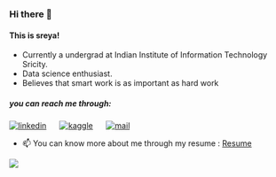 ### Hi there 👋
#### This is sreya! 
* Currently a undergrad at Indian Institute of Information Technology Sricity.<br>
* Data science enthusiast.<br>
* Believes that smart work is as important as hard work
##### you can reach me through:
[![linkedin](https://github.com/arpit-dwivedi/arpit-dwivedi.github.io/blob/master/assets/img/Webp.net-resizeimage.png)](https://www.linkedin.com/in/sreya-reddy-2a0b96184/)&nbsp;&nbsp;&nbsp;&nbsp;&nbsp;&nbsp;[![kaggle](https://github.com/arpit-dwivedi/arpit-dwivedi/blob/master/kaggle.png)](https://www.kaggle.com/sreyareddy15)&nbsp;&nbsp;&nbsp;&nbsp;&nbsp;&nbsp;[![mail](https://github.com/arpit-dwivedi/arpit-dwivedi/blob/master/m1.png)](mailto:vishnusreya15@gmail.com)</br>
* 📫 You can know more about me through my resume : [Resume](https://drive.google.com/file/d/1fZQg6OwMaw2nLFgR4zfCW434bcY8GXcT/view?usp=sharing)
<img align="left"  src="https://github-readme-stats.vercel.app/api?username=sreyareddy15&show_icons=true&hide_border=true" />
